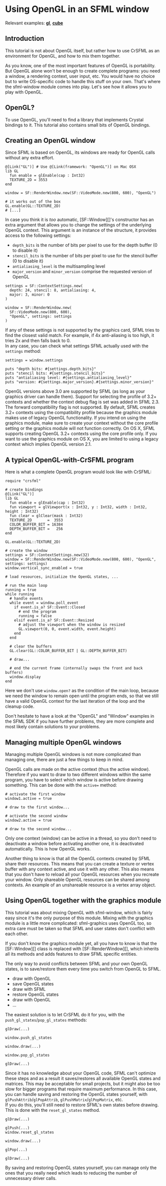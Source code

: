 # Using OpenGL in an SFML window

Relevant examples: **[gl](https://github.com/oprypin/crsfml/tree/master/examples/gl.cr)**, **[cube](https://github.com/oprypin/crsfml-examples/tree/master/cube)**

## Introduction

This tutorial is not about OpenGL itself, but rather how to use CrSFML as an environment for OpenGL, and how to mix them together.

As you know, one of the most important features of OpenGL is portability. But OpenGL alone won't be enough to create complete programs: you need a window, a rendering context, user input, etc. You would have no choice but to write OS-specific code to handle this stuff on your own. That's where the sfml-window module comes into play. Let's see how it allows you to play with OpenGL.

## OpenGL?

To use OpenGL, you'll need to find a library that implements Crystal bindings to it. This tutorial also contains small bits of OpenGL bindings.

## Creating an OpenGL window

Since SFML is based on OpenGL, its windows are ready for OpenGL calls without any extra effort.

```crystal
@[Link("GL")] # Use @[Link(framework: "OpenGL")] on Mac OSX
lib GL
  fun enable = glEnable(cap : Int32)
  TEXTURE_2D = 3553
end

window = SF::RenderWindow.new(SF::VideoMode.new(800, 600), "OpenGL")

# it works out of the box
GL.enable(GL::TEXTURE_2D)
# [...]
```

In case you think it is *too* automatic, [SF::Window][]'s constructor has an extra argument that allows you to change the settings of the underlying OpenGL context. This argument is an instance of the structure, it provides access to the following settings:

* `depth_bits` is the number of bits per pixel to use for the depth buffer (0 to disable it)
* `stencil_bits` is the number of bits per pixel to use for the stencil buffer (0 to disable it)
* `antialiasing_level` is the multisampling level
* `major_version` and `minor_version` comprise the requested version of OpenGL

```crystal
settings = SF::ContextSettings.new(
  depth: 24, stencil: 8, antialiasing: 4,
  major: 3, minor: 0
)

window = SF::RenderWindow.new(
  SF::VideoMode.new(800, 600),
  "OpenGL", settings: settings
)
```

If any of these settings is not supported by the graphics card, SFML tries to find the closest valid match. For example, if 4x anti-aliasing is too high, it tries 2x and then falls back to 0.  
In any case, you can check what settings SFML actually used with the `settings` method:

```crystal
settings = window.settings

puts "depth bits: #{settings.depth_bits}"
puts "stencil bits: #{settings.stencil_bits}"
puts "antialiasing level: #{settings.antialiasing_level}"
puts "version: #{settings.major_version}.#{settings.minor_version}"
```

OpenGL versions above 3.0 are supported by SFML (as long as your graphics driver can handle them). Support for selecting the profile of 3.2+ contexts and whether the context debug flag is set was added in SFML 2.3. The forward compatibility flag is not supported. By default, SFML creates 3.2+ contexts using the compatibility profile because the graphics module makes use of legacy OpenGL functionality. If you intend on using the graphics module, make sure to create your context without the core profile setting or the graphics module will not function correctly. On OS X, SFML supports creating OpenGL 3.2+ contexts using the core profile only. If you want to use the graphics module on OS X, you are limited to using a legacy context which implies OpenGL version 2.1.

## A typical OpenGL-with-CrSFML program

Here is what a complete OpenGL program would look like with CrSFML:

```crystal
require "crsfml"

# create bindings
@[Link("GL")]
lib GL
  fun enable = glEnable(cap : Int32)
  fun viewport = glViewport(x : Int32, y : Int32, width : Int32, height : Int32)
  fun clear = glClear(mask : Int32)
  TEXTURE_2D       =  3553
  COLOR_BUFFER_BIT = 16384
  DEPTH_BUFFER_BIT =   256
end

GL.enable(GL::TEXTURE_2D)

# create the window
settings = SF::ContextSettings.new(32)
window = SF::RenderWindow.new(SF::VideoMode.new(800, 600), "OpenGL", settings: settings)
window.vertical_sync_enabled = true

# load resources, initialize the OpenGL states, ...

# run the main loop
running = true
while running
  # handle events
  while event = window.poll_event
    if event.is_a? SF::Event::Closed
      # end the program
      running = false
    elsif event.is_a? SF::Event::Resized
      # adjust the viewport when the window is resized
      GL.viewport(0, 0, event.width, event.height)
    end
  end

  # clear the buffers
  GL.clear(GL::COLOR_BUFFER_BIT | GL::DEPTH_BUFFER_BIT)

  # draw...

  # end the current frame (internally swaps the front and back buffers)
  window.display
end
```

Here we don't use `window.open?` as the condition of the main loop, because we need the window to remain open until the program ends, so that we still have a valid OpenGL context for the last iteration of the loop and the cleanup code.

Don't hesitate to have a look at the "OpenGL" and "Window" examples in the SFML SDK if you have further problems, they are more complete and most likely contain solutions to your problems.

## Managing multiple OpenGL windows

Managing multiple OpenGL windows is not more complicated than managing one, there are just a few things to keep in mind.

OpenGL calls are made on the active context (thus the active window). Therefore if you want to draw to two different windows within the same program, you have to select which window is active before drawing something. This can be done with the `active=` method:

```crystal
# activate the first window
window1.active = true

# draw to the first window...

# activate the second window
window2.active = true

# draw to the second window...
```

Only one context (window) can be active in a thread, so you don't need to deactivate a window before activating another one, it is deactivated automatically. This is how OpenGL works.

Another thing to know is that all the OpenGL contexts created by SFML share their resources. This means that you can create a texture or vertex buffer with any context active, and use it with any other. This also means that you don't have to reload all your OpenGL resources when you recreate your window. Only shareable OpenGL resources can be shared among contexts. An example of an unshareable resource is a vertex array object.

## Using OpenGL together with the graphics module

This tutorial was about mixing OpenGL with sfml-window, which is fairly easy since it's the only purpose of this module. Mixing with the graphics module is a little more complicated: sfml-graphics uses OpenGL too, so extra care must be taken so that SFML and user states don't conflict with each other.

If you don't know the graphics module yet, all you have to know is that the [SF::Window][] class is replaced with [SF::RenderWindow][], which inherits all its methods and adds features to draw SFML specific entities.

The only way to avoid conflicts between SFML and your own OpenGL states, is to save/restore them every time you switch from OpenGL to SFML.

- draw with OpenGL
- save OpenGL states
- draw with SFML
- restore OpenGL states
- draw with OpenGL
- ...

The easiest solution is to let CrSFML do it for you, with the `push_gl_states`/`pop_gl_states` methods:

```crystal
glDraw(...)

window.push_gl_states

window.draw(...)

window.pop_gl_states

glDraw(...)
```

Since it has no knowledge about your OpenGL code, SFML can't optimize these steps and as a result it saves/restores all available OpenGL states and matrices. This may be acceptable for small projects, but it might also be too slow for bigger programs that require maximum performance. In this case, you can handle saving and restoring the OpenGL states yourself, with `glPushAttrib`/`glPopAttrib`, `glPushMatrix`/`glPopMatrix`, etc.  
If you do this, you'll still need to restore SFML's own states before drawing. This is done with the `reset_gl_states` method.

```crystal
glDraw(...)

glPush(...)
window.reset_gl_states

window.draw(...)

glPop(...)

glDraw(...)
```

By saving and restoring OpenGL states yourself, you can manage only the ones that you really need which leads to reducing the number of unnecessary driver calls.
